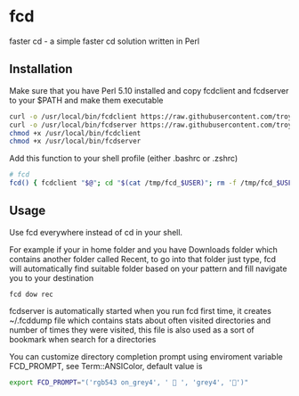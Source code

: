 # fcd

faster cd - a simple faster cd solution written in Perl

## Installation

Make sure that you have Perl 5.10 installed and copy fcdclient and fcdserver to your $PATH and make them executable

```sh
curl -o /usr/local/bin/fcdclient https://raw.githubusercontent.com/troydm/fcd/master/fcdclient
curl -o /usr/local/bin/fcdserver https://raw.githubusercontent.com/troydm/fcd/master/fcdserver
chmod +x /usr/local/bin/fcdclient
chmod +x /usr/local/bin/fcdserver
```

Add this function to your shell profile (either .bashrc or .zshrc)

```sh
# fcd
fcd() { fcdclient "$@"; cd "$(cat /tmp/fcd_$USER)"; rm -f /tmp/fcd_$USER; }
```
## Usage

Use fcd everywhere instead of cd in your shell.

For example if your in home folder and you have Downloads folder which contains another folder called Recent,
to go into that folder just type, fcd will automatically find suitable folder based on your pattern and fill navigate you to your destination

    fcd dow rec

fcdserver is automatically started when you run fcd first time, it creates ~/.fcddump file
which contains stats about often visited directories and number of times they were visited,
this file is also used as a sort of bookmark when search for a directories

You can customize directory completion prompt using enviroment variable FCD_PROMPT, see Term::ANSIColor, default value is
```sh
export FCD_PROMPT="('rgb543 on_grey4', '  ', 'grey4', '')"
```
